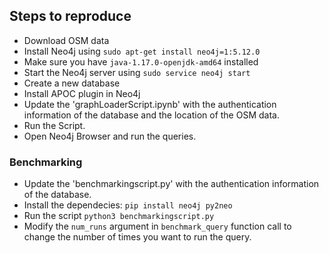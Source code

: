 ## Steps to reproduce

- Download OSM data
- Install Neo4j using `sudo apt-get install neo4j=1:5.12.0`
- Make sure you have `java-1.17.0-openjdk-amd64` installed
- Start the Neo4j server using `sudo service neo4j start`
- Create  a new database
- Install APOC plugin in Neo4j
- Update the 'graphLoaderScript.ipynb' with the authentication information of the database and the location of the OSM data.
- Run the Script.
- Open Neo4j Browser and run the queries.


### Benchmarking

- Update the 'benchmarkingscript.py' with the authentication information of the database.
- Install the dependecies: `pip install neo4j py2neo`
- Run the script `python3 benchmarkingscript.py`
- Modify the `num_runs` argument in `benchmark_query` function call to change the number of times you want to run the query.
